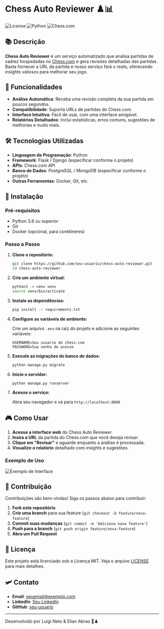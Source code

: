 # Chess Auto Reviewer ♟️📊

![License](https://img.shields.io/badge/license-MIT-blue.svg)
![Python](https://img.shields.io/badge/Python-3.8%2B-blue)
![Chess.com](https://img.shields.io/badge/Chess.com-API-blue)

## 📚 Descrição

**Chess Auto Reviewer** é um serviço automatizado que analisa partidas de xadrez hospedadas no [Chess.com](https://www.chess.com/) e gera revisões detalhadas das partidas. Basta fornecer a URL da partida e nosso serviço fará o resto, oferecendo insights valiosos para melhorar seu jogo.

## 🚀 Funcionalidades

- **Análise Automática**: Receba uma revisão completa da sua partida em poucos segundos.
- **Compatibilidade**: Suporta URLs de partidas do Chess.com.
- **Interface Intuitiva**: Fácil de usar, com uma interface amigável.
- **Relatórios Detalhados**: Inclui estatísticas, erros comuns, sugestões de melhorias e muito mais.

## 🛠 Tecnologias Utilizadas

- **Linguagem de Programação**: Python
- **Framework**: Flask / Django (especificar conforme o projeto)
- **APIs**: Chess.com API
- **Banco de Dados**: PostgreSQL / MongoDB (especificar conforme o projeto)
- **Outras Ferramentas**: Docker, Git, etc.

## 🧱 Instalação

### Pré-requisitos

- Python 3.8 ou superior
- Git
- Docker (opcional, para contêineres)

### Passo a Passo

1. **Clone o repositório:**

   ```bash
   git clone https://github.com/seu-usuario/chess-auto-reviewer.git
   cd chess-auto-reviewer
   ```

2. **Crie um ambiente virtual:**

   ```bash
   python3 -m venv venv
   source venv/bin/activate
   ```

3. **Instale as dependências:**

   ```bash
   pip install -r requirements.txt
   ```

4. **Configure as variáveis de ambiente:**

   Crie um arquivo `.env` na raiz do projeto e adicione as seguintes variáveis:

   ```env
   USERNAME=Seu usuario do chess.com
   PASSWORD=Sua senha de acesso
   ```

5. **Execute as migrações do banco de dados:**

   ```bash
   python manage.py migrate
   ```

6. **Inicie o servidor:**

   ```bash
   python manage.py runserver
   ```

7. **Acesse o serviço:**

   Abra seu navegador e vá para `http://localhost:8000`

## 🎮 Como Usar

1. **Acesse a interface web** do Chess Auto Reviewer.
2. **Insira a URL** da partida do Chess.com que você deseja revisar.
3. **Clique em "Revisar"** e aguarde enquanto a análise é processada.
4. **Visualize o relatório** detalhado com insights e sugestões.

### Exemplo de Uso

![Exemplo de Interface](https://link-para-screenshot.png)

## 🤝 Contribuição

Contribuições são bem-vindas! Siga os passos abaixo para contribuir:

1. **Fork este repositório**
2. **Crie uma branch** para sua feature (`git checkout -b feature/nova-feature`)
3. **Commit suas mudanças** (`git commit -m 'Adiciona nova feature'`)
4. **Push para a branch** (`git push origin feature/nova-feature`)
5. **Abra um Pull Request**

## 📝 Licença

Este projeto está licenciado sob a Licença MIT. Veja o arquivo [LICENSE](LICENSE) para mais detalhes.

## 🛩️ Contato

- **Email**: [seuemail@exemplo.com](mailto:seuemail@exemplo.com)
- **LinkedIn**: [Seu LinkedIn](https://www.linkedin.com/in/seu-perfil)
- **GitHub**: [seu-usuario](https://github.com/seu-usuario)

---

Desenvolvido por Luigi Neto & Elian Abrao 🚀♟️
